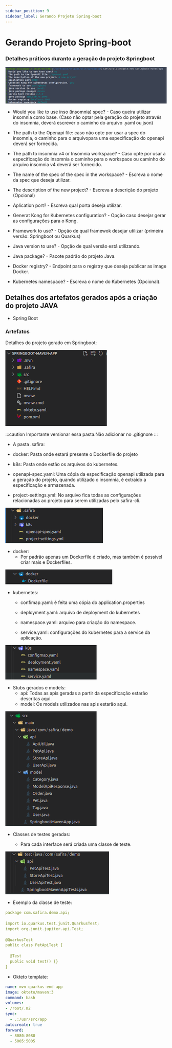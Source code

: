 ```yaml
---
sidebar_position: 9
sidebar_label: Gerando Projeto Spring-boot 
---
```


# Gerando Projeto Spring-boot

### Detalhes práticos duranto a geração do projeto Springboot

![Spring Plushie](/img/screenshot/exemplo_spring.png)

 -  Would you like to use inso (insomnia) spec? - Caso queira utilizar insomnia como base. (Caso não optar pela geração do projeto através do insomnia, deverá escrever o caminho do arquivo .yaml ou json)

 - The path to the Openapi file: caso não opte por usar a spec do insomnia, o caminho para o arquivopara uma especificação do openapi deverá ser fornecida.

 - The path to insomnia v4 or Insomnia workspace? - Caso opte por usar a especificação do insomnia  o caminho para o workspace ou caminho do arquivo insomnia v4 deverá ser fornecido. 

 - The name of the spec of the spec in the workspace? - Escreva o nome da spec que deseja utilizar.

 -  The description of the new project? - Escreva a descrição do projeto (Opcional)

 - Aplication port? - Escreva qual porta deseja utilizar.

 - Generat Kong for Kubernetes configuration? - Opção caso desejar gerar as configurações para o Kong.

 - Framework to use? - Opção de qual framewok desejar utilizar (primeira versão: Springboot ou Quarkus)

 - Java version to use? - Opção de qual versão está utilizando.

 - Java package? - Pacote padrão do projeto Java.

 - Docker registry? - Endpoint para o registry que deseja publicar as image Docker.

 - Kubernetes namespace? - Escreva o nome do Kubernetes (Opcional).

## Detalhes dos artefatos gerados após a criação do projeto JAVA

- Spring Boot
### Artefatos
Detalhes do projeto gerado em Springboot:

![Safira Plushie](/img/screenshot/exemplo_artefatos.png)

:::caution Importante versionar essa pasta.Não adicionar no .gitignore 
:::
- A pasta .safira:
 -  docker: Pasta onde estará presente o Dockerfile do projeto

 - k8s: Pasta onde estão os arquivos do kubernetes.

 -  openapi-spec.yaml: Uma cópia da especificação openapi utilizada para a geração do projeto, quando utilizado o insomnia, é extraído a especificação e armazenada.

 -  project-settings.yml: No arquivo fica todas as configurações relacionadas ao projeto para serem utilizadas pelo safira-cli.

![Safira Plushie](/img/screenshot/exemplo_safira.png)

- docker:
  - Por padrão apenas um Dockerfile é criado, mas também é possível criar mais e Dockerfiles.

![Dockerfile Plushie](/img/screenshot/exemplo_dockerfile.png)

- kubernetes:
  - confimap.yaml: é feita uma cópia do application.properties

  - deployment.yaml: arquivo de deployment do kubernetes

  - namespace.yaml: arquivo para criação do namespace.

  - service.yaml: configurações do kubernetes para a service da aplicação.

![K8S Plushie](/img/screenshot/exemplo_k8s.png)

- Stubs gerados e models:
  - api: Todas as apis geradas a partir da especificação estarão descritas aqui.
  - model: Os models utilizados nas apis estarão aqui.

![Stubs Plushie](/img/screenshot/exemplo_stubs.png)


- Classes de testes geradas:

  -  Para cada interface será criada uma classe de teste. 

![Classes Plushie](/img/screenshot/exemplo_classes.png)

  - Exemplo da classe de teste:

```yaml
package com.safira.demo.api;

import io.quarkus.test.junit.QuarkusTest;
import org.junit.jupiter.api.Test;

@QuarkusTest
public class PetApiTest {

  @Test
  public void test() {}
}

```
- Okteto template:

```yaml
name: mvn-quarkus-end-app
image: okteto/maven:3
command: bash
volumes:
- /root/.m2
sync:
  - .:/usr/src/app
autocreate: true
forward:
  - 8080:8080
  - 5005:5005

```